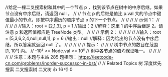 //给定一棵二叉搜索树和其中的一个节点 p ，找到该节点在树中的中序后继。如果节点没有中序后继，请返回 null 。 
//
// 节点 p 的后继是值比 p.val 大的节点中键值最小的节点，即按中序遍历的顺序节点 p 的下一个节点。 
//
// 
//
// 示例 1： 
//
// 
//
// 
//输入：root = [2,1,3], p = 1
//输出：2
//解释：这里 1 的中序后继是 2。请注意 p 和返回值都应是 TreeNode 类型。
// 
//
// 示例 2： 
//
// 
//
// 
//输入：root = [5,3,6,2,4,null,null,1], p = 6
//输出：null
//解释：因为给出的节点没有中序后继，所以答案就返回 null 了。
// 
//
// 
//
// 提示： 
//
// 
// 树中节点的数目在范围 [1, 10⁴] 内。 
// -10⁵ <= Node.val <= 10⁵ 
// 树中各节点的值均保证唯一。 
// 
//
// 
//
// 注意：本题与主站 285 题相同： https://leetcode-cn.com/problems/inorder-successor-in-bst/ 
//
// Related Topics 树 深度优先搜索 二叉搜索树 二叉树 👍 16 👎 0
